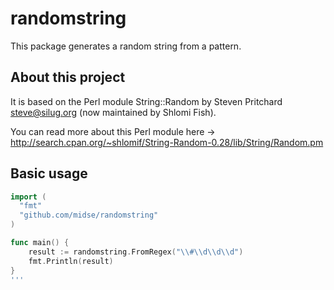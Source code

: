 # randomstring

This package generates a random string from a pattern.

## About this project



It is based on the Perl module String::Random by Steven Pritchard <steve@silug.org> (now maintained by Shlomi Fish).

You can read more about this Perl module here -> http://search.cpan.org/~shlomif/String-Random-0.28/lib/String/Random.pm


## Basic usage

```go
import (
  "fmt"
  "github.com/midse/randomstring"
)

func main() {
    result := randomstring.FromRegex("\\#\\d\\d\\d")
    fmt.Println(result)
}
'''
